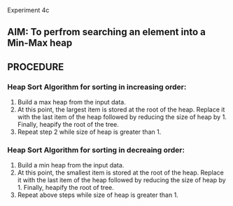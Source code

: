 
Experiment 4c
## AIM: To perfrom searching an element into a Min-Max heap


## PROCEDURE 
### Heap Sort Algorithm for sorting in increasing order: 
1. Build a max heap from the input data. 
2. At this point, the largest item is stored at the root of the heap. Replace it with the last item of the heap followed by reducing the size of heap by 1. Finally, heapify the root of the tree. 
3. Repeat step 2 while size of heap is greater than 1.
### Heap Sort Algorithm for sorting in decreaing order: 
1. Build a min heap from the input data.
2. At this point, the smallest item is stored at the root of the heap. Replace it with the last item of the heap followed by reducing the size of heap by 1. Finally, heapify the root of tree.
3. Repeat above steps while size of heap is greater than 1.
